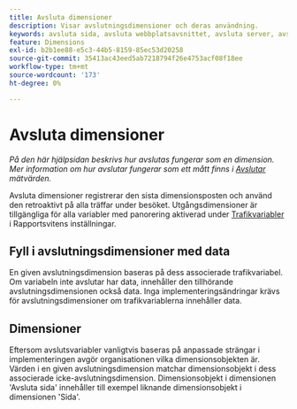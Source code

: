 ```yaml
---
title: Avsluta dimensioner
description: Visar avslutningsdimensioner och deras användning.
keywords: avsluta sida, avsluta webbplatsavsnittet, avsluta server, avsluta anpassad information
feature: Dimensions
exl-id: b2b1ee88-e5c3-44b5-8159-85ec53d20258
source-git-commit: 35413ac43eed5ab7218794f26e4753acf08f18ee
workflow-type: tm+mt
source-wordcount: '173'
ht-degree: 0%

---
```


# Avsluta dimensioner

*På den här hjälpsidan beskrivs hur avslutas fungerar som en dimension. Mer information om hur avslutar fungerar som ett mått finns i [Avslutar](../metrics/exits.md) mätvärden.*

Avsluta dimensioner registrerar den sista dimensionsposten och använd den retroaktivt på alla träffar under besöket. Utgångsdimensioner är tillgängliga för alla variabler med panorering aktiverad under [Trafikvariabler](/help/admin/admin/c-traffic-variables/traffic-var.md) i Rapportsvitens inställningar.

## Fyll i avslutningsdimensioner med data

En given avslutningsdimension baseras på dess associerade trafikvariabel. Om variabeln inte avslutar har data, innehåller den tillhörande avslutningsdimensionen också data. Inga implementeringsändringar krävs för avslutningsdimensioner om trafikvariablerna innehåller data.

## Dimensioner

Eftersom avslutsvariabler vanligtvis baseras på anpassade strängar i implementeringen avgör organisationen vilka dimensionsobjekten är. Värden i en given avslutningsdimension matchar dimensionsobjekt i dess associerade icke-avslutningsdimension. Dimensionsobjekt i dimensionen &#39;Avsluta sida&#39; innehåller till exempel liknande dimensionsobjekt i dimensionen &#39;Sida&#39;.

